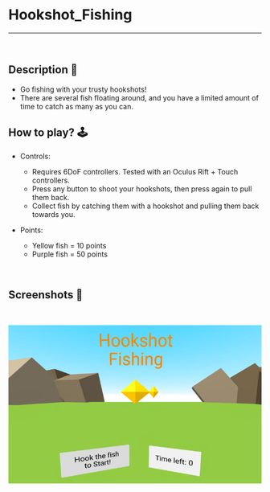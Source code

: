 # **Hookshot_Fishing** 

---

<br>

## **Description 📃**
- Go fishing with your trusty hookshots! 
- There are several fish floating around, and you have a limited amount of time to catch as many as you can.

## **How to play? 🕹️**
- Controls:
	- Requires 6DoF controllers. Tested with an Oculus Rift + Touch controllers.
	- Press any button to shoot your hookshots, then press again to pull them back.
	- Collect fish by catching them with a hookshot and pulling them back towards you.

- Points:
	- Yellow fish = 10 points
	- Purple fish = 50 points


<br>

## **Screenshots 📸**

<br>

![image](../../assets/images/Hookshot_Fishing.jpg)

<br>
